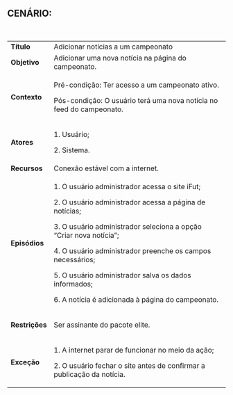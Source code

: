 ## CENÁRIO:
<br>

<table class="table table-striped border">
    <tr>
        <td>
            <b>Título</b>
        </td>
        <td>
            Adicionar notícias a um campeonato
        </td>
    </tr>
    <tr>
        <td>
            <b>Objetivo</b>
        </td>
        <td>
            Adicionar uma nova notícia na página do campeonato.
        </td>
    </tr>
    <tr>
        <td>
            <b>Contexto</b>
        </td>
        <td>
            <p>Pré-condição: Ter acesso a um campeonato ativo.</p>
            <p>Pós-condição: O usuário terá uma nova notícia no feed do campeonato.</p>
        </td>
    </tr>
    <tr>
        <td>
            <b>Atores</b>
        </td>
        <td>
            <p>1. Usuário;</p>
            <p>2. Sistema.</p>
        </td>
    </tr>
    <tr>
        <td>
            <b>Recursos</b>
        </td>
        <td>
            Conexão estável com a internet.
        </td>
    </tr>
    <tr>
        <td>
            <b>Episódios</b>
        </td>
        <td>
            <p>1. O usuário administrador acessa o site iFut;</p>
            <p>2. O usuário administrador acessa a página de notícias;</p>
            <p>3. O usuário administrador seleciona a opção “Criar nova notícia”;</p>
            <p>4. O usuário administrador preenche os campos necessários;</p>
            <p>5. O usuário administrador salva os dados informados;</p>
            <p>6. A notícia é adicionada à página do campeonato.</p>
        </td>
    </tr>
    <tr>
        <td>
            <b>Restrições</b>
        </td>
        <td>
            <p>Ser assinante do pacote elite.</p>
        </td>
    </tr>
    <tr>
        <td>
            <b>Exceção</b>
        </td>
        <td>
            <p>1. A internet parar de funcionar no meio da ação;</p>
            <p>2. O usuário fechar o site antes de confirmar a publicação da notícia.</p>
        </td>
    </tr>
</table>